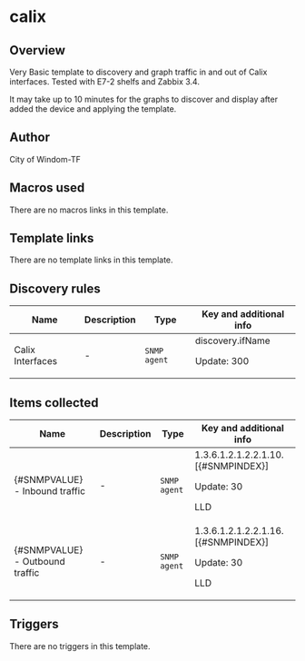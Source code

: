 # calix

## Overview

Very Basic template to discovery and graph traffic in and out of Calix interfaces. Tested with E7-2 shelfs and Zabbix 3.4.


 


It may take up to 10 minutes for the graphs to discover and display after added the device and applying the template.



## Author

City of Windom-TF

## Macros used

There are no macros links in this template.

## Template links

There are no template links in this template.

## Discovery rules

|Name|Description|Type|Key and additional info|
|----|-----------|----|----|
|Calix Interfaces|<p>-</p>|`SNMP agent`|discovery.ifName<p>Update: 300</p>|


## Items collected

|Name|Description|Type|Key and additional info|
|----|-----------|----|----|
|{#SNMPVALUE} - Inbound traffic|<p>-</p>|`SNMP agent`|1.3.6.1.2.1.2.2.1.10.[{#SNMPINDEX}]<p>Update: 30</p><p>LLD</p>|
|{#SNMPVALUE} - Outbound traffic|<p>-</p>|`SNMP agent`|1.3.6.1.2.1.2.2.1.16.[{#SNMPINDEX}]<p>Update: 30</p><p>LLD</p>|


## Triggers

There are no triggers in this template.

